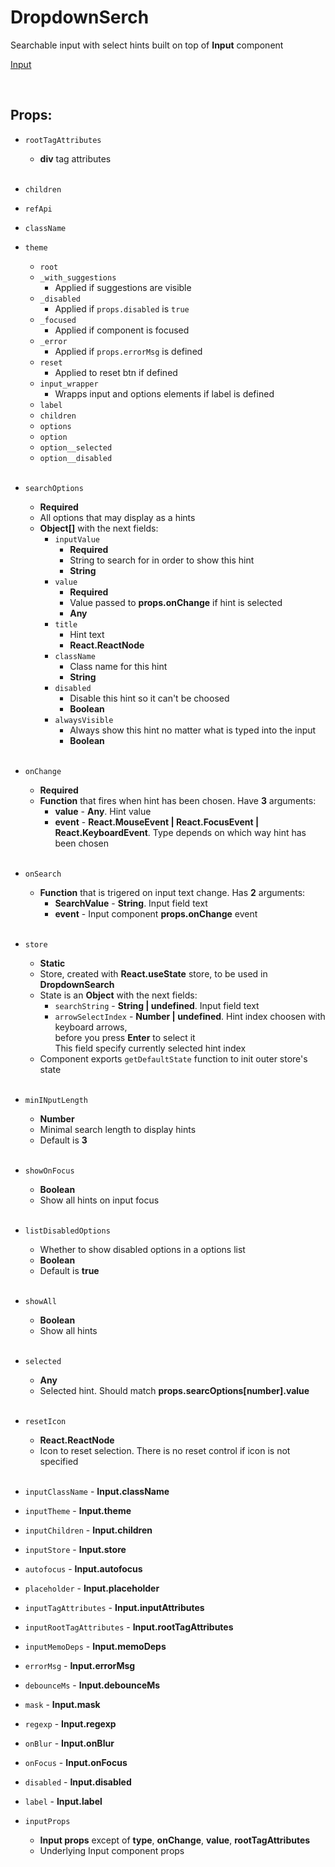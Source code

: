 # DropdownSerch

Searchable input with select hints built on top of **Input** component<br />

[Input](https://github.com/CyberCookie/siegel/tree/master/client_core/ui/Input)

<br />

## Props:

- `rootTagAttributes`
    - **div** tag attributes<br /><br />

- `children`

- `refApi`

- `className`

- `theme`
    - `root`
    - `_with_suggestions`
        - Applied if suggestions are visible
    - `_disabled`
        - Applied if `props.disabled` is `true`
    - `_focused`
        - Applied if component is focused
    - `_error`
        - Applied if `props.errorMsg` is defined
    - `reset`
        - Applied to reset btn if defined
    - `input_wrapper`
        - Wrapps input and options elements if label is defined
    - `label`
    - `children`
    - `options`
    - `option`
    - `option__selected`
    - `option__disabled`<br /><br />

- `searchOptions`
    - **Required**
    - All options that may display as a hints
    - **Object[]** with the next fields:
        - `inputValue`
            - **Required**
            - String to search for in order to show this hint
            - **String**
        - `value`
            - **Required**
            - Value passed to **props.onChange** if hint is selected
            - **Any**
        - `title`
            - Hint text
            - **React.ReactNode**
        - `className`
            - Class name for this hint
            - **String**
        - `disabled`
            - Disable this hint so it can't be choosed
            - **Boolean**
        - `alwaysVisible`
            - Always show this hint no matter what is typed into the input
            - **Boolean**<br /><br />

- `onChange`
    - **Required**
    - **Function** that fires when hint has been chosen. Have **3** arguments:
        - **value** - **Any**. Hint value
        - **event** - **React.MouseEvent | React.FocusEvent | React.KeyboardEvent**. Type depends on which way hint has been chosen<br /><br />

- `onSearch`
    - **Function** that is trigered on input text change. Has **2** arguments:
        - **SearchValue** - **String**. Input field text
        - **event** - Input component **props.onChange** event<br /><br />

- `store`
    - **Static**
    - Store, created with **React.useState** store, to be used in **DropdownSearch**
    - State is an **Object** with the next fields:
        - `searchString` - **String | undefined**. Input field text
        - `arrowSelectIndex` - **Number | undefined**. Hint index choosen with keyboard arrows,<br />
        before you press __Enter__ to select it<br />
        This field specify currently selected hint index
    - Component exports `getDefaultState` function to init outer store's state<br /><br />

- `minINputLength`
    - **Number**
    - Minimal search length to display hints
    - Default is **3**<br /><br />

- `showOnFocus`
    - **Boolean**
    - Show all hints on input focus<br /><br />

- `listDisabledOptions`
    - Whether to show disabled options in a options list
    - **Boolean**
    - Default is **true**<br /><br />

- `showAll`
    - **Boolean**
    - Show all hints<br /><br />

- `selected`
    - **Any**
    - Selected hint. Should match **props.searcOptions[number].value**<br /><br />

- `resetIcon`
    - **React.ReactNode**
    - Icon to reset selection. There is no reset control if icon is not specified<br /><br />

- `inputClassName` - **Input.className**

- `inputTheme` - **Input.theme**

- `inputChildren` - **Input.children**

- `inputStore` - **Input.store**

- `autofocus` - **Input.autofocus**

- `placeholder` - **Input.placeholder**

- `inputTagAttributes` - **Input.inputAttributes**

- `inputRootTagAttributes` - **Input.rootTagAttributes**

- `inputMemoDeps` - **Input.memoDeps**

- `errorMsg` - **Input.errorMsg**

- `debounceMs` - **Input.debounceMs**

- `mask` - **Input.mask**

- `regexp` - **Input.regexp**

- `onBlur` - **Input.onBlur**

- `onFocus` - **Input.onFocus**

- `disabled` - **Input.disabled**

- `label` - **Input.label**

- `inputProps`
    - **Input props** except of **type**, **onChange**, **value**, **rootTagAttributes**
    - Underlying Input component props